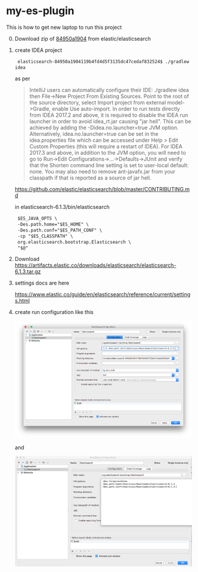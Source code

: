 # my-es-plugin

This is how to get new laptop to run this project

0. Download zip of [84950a1904](https://github.com/elastic/elasticsearch/archive/84950a1904119b4fd4d5f3135dc47cedaf832524.zip) from elastic/elasticsearch

0. create IDEA project

        elasticsearch-84950a1904119b4fd4d5f3135dc47cedaf832524$ ./gradlew idea

    as per
    
    > IntelliJ users can automatically configure their IDE: ./gradlew idea then File->New Project From Existing Sources. Point to the root of the source directory, select Import project from external model->Gradle, enable Use auto-import. In order to run tests directly from IDEA 2017.2 and above, it is required to disable the IDEA run launcher in order to avoid idea_rt.jar causing "jar hell". This can be achieved by adding the -Didea.no.launcher=true JVM option. Alternatively, idea.no.launcher=true can be set in the idea.properties file which can be accessed under Help > Edit Custom Properties (this will require a restart of IDEA). For IDEA 2017.3 and above, in addition to the JVM option, you will need to go to Run->Edit Configurations->...->Defaults->JUnit and verify that the Shorten command line setting is set to user-local default: none. You may also need to remove ant-javafx.jar from your classpath if that is reported as a source of jar hell.

    https://github.com/elastic/elasticsearch/blob/master/CONTRIBUTING.md

    in elasticsearch-6.1.3/bin/elasticsearch

        $ES_JAVA_OPTS \
        -Des.path.home="$ES_HOME" \
        -Des.path.conf="$ES_PATH_CONF" \
        -cp "$ES_CLASSPATH" \
        org.elasticsearch.bootstrap.Elasticsearch \
        "$@"

1. Download https://artifacts.elastic.co/downloads/elasticsearch/elasticsearch-6.1.3.tar.gz

3. settings docs are here

    https://www.elastic.co/guide/en/elasticsearch/reference/current/settings.html

4. create run configuration like this

    ![](/Screen%20Shot%202018-03-01%20at%202.56.45%20PM.png)

    and

    ![](/Screen%20Shot%202018-03-01%20at%202.56.39%20PM.png)
